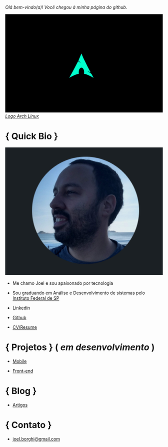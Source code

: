 
_Olá bem-vindo(a)! Você chegou à minha página do github._ 


[![Image](Archlinux.png)](https://archlinux.org/)
[_Logo Arch Linux_](https://archlinux.org/)


# { Quick Bio }


![Image](Perfil.png)


 - Me chamo Joel e sou apaixonado por tecnologia
 - Sou graduando em Análise e Desenvolvimento de sistemas pelo [Instituto Federal de SP](https://bra.ifsp.edu.br)
 
 - [Linkedin](https://www.linkedin.com/in/joel-guerreiro-a35866108)
 
 - [Github](https://github.com/Joelfo123)
 
 - [CV/Resume](https://docs.google.com/document/d/1pTw8HEwxT3avo0taDlutpqDHt7vlrigVOrRjL81HXpU/edit?usp=sharing)
 

# { Projetos } ( _em desenvolvimento_ )

 - [Mobile](url)

 - [Front-end](url)



# { Blog }

- [Artigos](https://techrookie1987.blogspot.com)


# { Contato }

- joel.borghi@gmail.com
